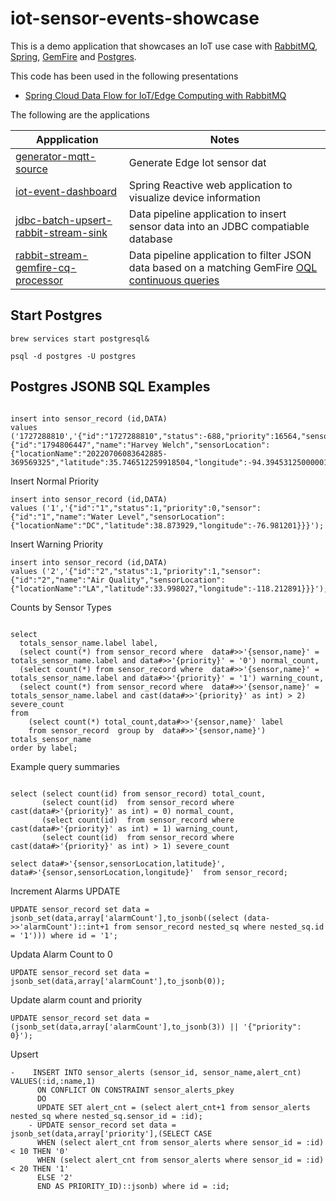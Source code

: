 # iot-sensor-events-showcase

This is a demo application that showcases an IoT use case with [RabbitMQ](https://www.rabbitmq.com/), 
[Spring](https://spring.io/), [GemFire](https://tanzu.vmware.com/gemfire) and [Postgres](https://tanzu.vmware.com/postgres).


This code has been used in the following presentations

- [Spring Cloud Data Flow for IoT/Edge Computing with RabbitMQ](https://www.carahsoft.com/learn/event/39136-enable-public-sector-digital-transformations-with-rabbitmq)


The following are the applications

Appplication                        |   Notes
-----------------------             |   -----------------------------
[generator-mqtt-source](https://github.com/ggreen/iot-sensor-events-showcase/tree/main/applications/generator-mqtt-source)               | Generate Edge Iot sensor dat
[iot-event-dashboard](https://github.com/ggreen/iot-sensor-events-showcase/tree/main/applications/iot-event-dashboard)                 | Spring Reactive web application to visualize device information
[jdbc-batch-upsert-rabbit-stream-sink](https://github.com/ggreen/iot-sensor-events-showcase/tree/main/applications/jdbc-batch-upsert-rabbit-stream-sink) | Data pipeline application to insert sensor data into an JDBC compatiable database
[rabbit-stream-gemfire-cq-processor](https://github.com/ggreen/iot-sensor-events-showcase/tree/main/applications/rabbit-stream-gemfire-cq-processor)   | Data pipeline application to filter JSON data based on a matching GemFire [OQL](https://gemfire.docs.pivotal.io/98/geode/developing/querying_basics/query_basics.html) [continuous queries](https://gemfire.docs.pivotal.io/95/geode/developing/continuous_querying/how_continuous_querying_works.html)


## Start Postgres

```shell
brew services start postgresql&
```

```shell
psql -d postgres -U postgres
```

## Postgres JSONB SQL Examples 

```sqlite-sql

insert into sensor_record (id,DATA)
values ('1727288810','{"id":"1727288810","status":-688,"priority":16564,"sensor":{"id":"1794806447","name":"Harvey Welch","sensorLocation":{"locationName":"20220706083642885-369569325","latitude":35.746512259918504,"longitude":-94.39453125000001}}}');
```

Insert Normal Priority

```sqlite-sql
insert into sensor_record (id,DATA)
values ('1','{"id":"1","status":1,"priority":0,"sensor":{"id":"1","name":"Water Level","sensorLocation":{"locationName":"DC","latitude":38.873929,"longitude":-76.981201}}}');
```

Insert Warning Priority
```sqlite-sql
insert into sensor_record (id,DATA)
values ('2','{"id":"2","status":1,"priority":1,"sensor":{"id":"2","name":"Air Quality","sensorLocation":{"locationName":"LA","latitude":33.998027,"longitude":-118.212891}}}');
```

Counts by Sensor Types
```sqlite-psql

select
  totals_sensor_name.label label,
  (select count(*) from sensor_record where  data#>>'{sensor,name}' = totals_sensor_name.label and data#>>'{priority}' = '0') normal_count,
  (select count(*) from sensor_record where  data#>>'{sensor,name}' = totals_sensor_name.label and data#>>'{priority}' = '1') warning_count,
  (select count(*) from sensor_record where  data#>>'{sensor,name}' = totals_sensor_name.label and cast(data#>>'{priority}' as int) > 2) severe_count
from
    (select count(*) total_count,data#>>'{sensor,name}' label   
    from sensor_record  group by  data#>>'{sensor,name}') totals_sensor_name
order by label;

```

Example query summaries 

```sqlite-psql

select (select count(id) from sensor_record) total_count,
       (select count(id)  from sensor_record where cast(data#>'{priority}' as int) = 0) normal_count,
       (select count(id)  from sensor_record where cast(data#>'{priority}' as int) = 1) warning_count,
       (select count(id)  from sensor_record where cast(data#>'{priority}' as int) > 1) severe_count

```


```sqlite-sql
select data#>'{sensor,sensorLocation,latitude}',  data#>'{sensor,sensorLocation,longitude}'  from sensor_record;
```

Increment Alarms UPDATE

````sqlite-sql
UPDATE sensor_record set data = jsonb_set(data,array['alarmCount'],to_jsonb((select (data->>'alarmCount')::int+1 from sensor_record nested_sq where nested_sq.id = '1'))) where id = '1';
````


Updata Alarm Count to 0

```sqlite-sql
UPDATE sensor_record set data = jsonb_set(data,array['alarmCount'],to_jsonb(0));
```


Update alarm count and priority

```sqlite-sql
UPDATE sensor_record set data = (jsonb_set(data,array['alarmCount'],to_jsonb(3)) || '{"priority": 0}');

```

Upsert


```sqlite-sql
-    INSERT INTO sensor_alerts (sensor_id, sensor_name,alert_cnt) VALUES(:id,:name,1)
      ON CONFLICT ON CONSTRAINT sensor_alerts_pkey
      DO
      UPDATE SET alert_cnt = (select alert_cnt+1 from sensor_alerts nested_sq where nested_sq.sensor_id = :id);
    - UPDATE sensor_record set data = jsonb_set(data,array['priority'],(SELECT CASE
      WHEN (select alert_cnt from sensor_alerts where sensor_id = :id)  < 10 THEN '0'
      WHEN (select alert_cnt from sensor_alerts where sensor_id = :id)  < 20 THEN '1'
      ELSE '2'
      END AS PRIORITY_ID)::jsonb) where id = :id;
```
